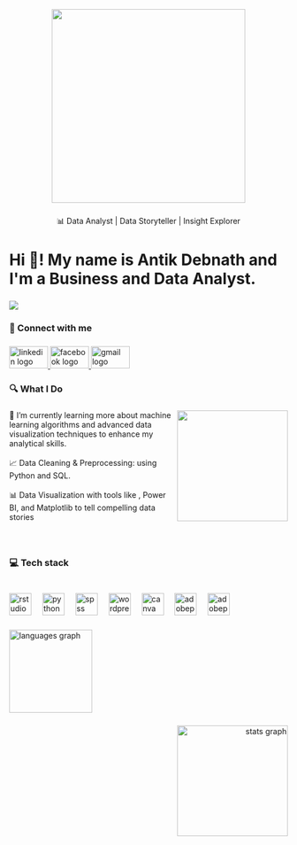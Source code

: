 <div align="center">
  <img height="350" src="blob:https://www.facebook.com/98b7baf3-cdc0-4f1d-bd89-c7a265136381"  />
</div>

###

<p align="center">📊 Data Analyst | Data Storyteller | Insight Explorer</p>

###

<h1 align="left">Hi 👋! My name is Antik Debnath and I'm a Business and Data Analyst.</h1>

###

<div align="left">
  <img src="https://visitor-badge.laobi.icu/badge?page_id=Antik1994.Antik1994&left_color=darkslategray&right_color=cornflowerblue&left_text=Profile%20views"  />
</div>

###

<h3 align="left">🔗 Connect with me</h3>

###

<div align="left">
  <a href="https://www.linkedin.com/in/antik-debnath-353a9a182/" target="_blank">
    <img src="https://raw.githubusercontent.com/maurodesouza/profile-readme-generator/master/src/assets/icons/social/linkedin/default.svg" width="70" height="40" alt="linkedin logo"  />
  </a>
  <a href="https://www.facebook.com/antik.debnath" target="_blank">
    <img src="https://raw.githubusercontent.com/maurodesouza/profile-readme-generator/master/src/assets/icons/social/facebook/default.svg" width="70" height="40" alt="facebook logo"  />
  </a>
  <a href="debnathantik@gmail.com" target="_blank">
    <img src="https://raw.githubusercontent.com/maurodesouza/profile-readme-generator/master/src/assets/icons/social/gmail/default.svg" width="70" height="40" alt="gmail logo"  />
  </a>
</div>

###

<h3 align="left">🔍 What I Do</h3>

###

<img align="right" height="200" src="https://i.pinimg.com/736x/11/77/35/117735b75e5facdfb8bab71acdfe750d.jpg"  />

###

<p align="left">🤖 I’m currently learning more about machine learning algorithms and advanced data visualization techniques to enhance my analytical skills.<br><br>📈 Data Cleaning & Preprocessing: using Python and SQL.<br><br>📊 Data Visualization with tools like , Power BI, and Matplotlib to tell compelling data stories</p>

###

<br clear="both">

<h3 align="left">💻 Tech stack</h3>

###

<br clear="both">

<div align="left">
  <img src="https://cdn.jsdelivr.net/gh/devicons/devicon/icons/rstudio/rstudio-original.svg" height="40" alt="rstudio logo"  />
  <img width="12" />
  <img src="https://cdn.jsdelivr.net/gh/devicons/devicon/icons/python/python-original.svg" height="40" alt="python logo"  />
  <img width="12" />
  <img src="https://cdn.jsdelivr.net/gh/devicons/devicon/icons/spss/spss-original.svg" height="40" alt="spss logo"  />
  <img width="12" />
  <img src="https://cdn.simpleicons.org/wordpress/21759B" height="40" alt="wordpress logo"  />
  <img width="12" />
  <img src="https://cdn.jsdelivr.net/gh/devicons/devicon/icons/canva/canva-original.svg" height="40" alt="canva logo"  />
  <img width="12" />
  <img src="https://skillicons.dev/icons?i=ps" height="40" alt="adobephotoshop logo"  />
  <img width="12" />
  <img src="https://skillicons.dev/icons?i=pr" height="40" alt="adobepremierepro logo"  />
</div>

###

<div align="left">
  <img src="https://github-readme-stats.vercel.app/api/top-langs?username=Antik1994&locale=en&hide_title=false&layout=compact&card_width=320&langs_count=3&theme=bear&hide_border=false&order=2" height="150" alt="languages graph"  />
</div>

###

<div align="right">
  <img src="https://github-readme-stats.vercel.app/api?username=Antik1994&hide_title=false&hide_rank=false&show_icons=true&include_all_commits=true&count_private=true&disable_animations=false&theme=dracula&locale=en&hide_border=false&order=1" height="200" alt="stats graph"  />
</div>

###
